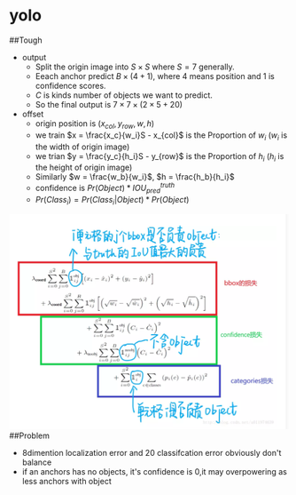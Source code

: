 # yolo
##Tough
- output
  + Split the origin image into $S \times S$ where $S=7$ generally. 
  + Eeach anchor predict $B \times (4 + 1)$, where 4 means position and 1 is confidence scores.
  + $C$ is kinds number of objects we want to predict.
  + So the final output is $7 \times 7 \times (2 \times  5 + 20)$
- offset
  + origin position is $(x_{col}, y_{row}, w, h)$
  + we train $x = \frac{x_c}{w_i}S - x_{col}$ is the Proportion of $w_i$ ($w_i$ is the width of origin image)
  + we trian $y = \frac{y_c}{h_i}S - y_{row}$ is the Proportion of $h_i$ ($h_i$ is the height of origin image)
  + Similarly $w = \frac{w_b}{w_i}$, $h = \frac{h_b}{h_i}$
  + confidence is $Pr(Object) * IOU_{pred}^{truth}$
  + $Pr(Class_i) = Pr(Class_i|Object) * Pr(Object)$

![](1.3.3.1.png)
##Problem
+ 8dimention localization error and 20 classifcation error obviously don't balance
+ if an anchors has no objects, it's confidence is 0,it may overpowering as less anchors with object

